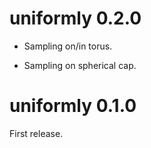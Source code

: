 # uniformly 0.2.0

* Sampling on/in torus.

* Sampling on spherical cap.


# uniformly 0.1.0

First release.



